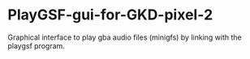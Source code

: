 # PlayGSF-gui-for-GKD-pixel-2

Graphical interface to play gba audio files (minigfs) by linking with the playgsf program.
